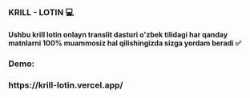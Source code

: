 ### KRILL - LOTIN 💻

#### Ushbu krill lotin onlayn translit dasturi o'zbek tilidagi har qanday matnlarni 100% muammosiz hal qilishingizda sizga yordam beradi ✅

<h3>Demo:</h3>
<h3><a>https://krill-lotin.vercel.app/</a></h3>
